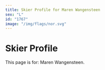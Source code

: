 ```yaml
---
title: Skier Profile for Maren Wangensteen
sex: "L"
id: "1767"
image: "/img/flags/nor.svg" 
---
```


# Skier Profile

This page is for: Maren Wangensteen.
    